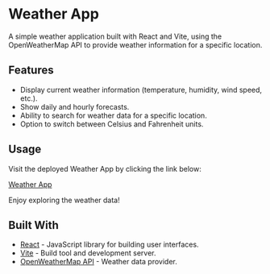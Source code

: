 # Weather App

A simple weather application built with React and Vite, using the OpenWeatherMap API to provide weather information for a specific location.

## Features

- Display current weather information (temperature, humidity, wind speed, etc.).
- Show daily and hourly forecasts.
- Ability to search for weather data for a specific location.
- Option to switch between Celsius and Fahrenheit units.

## Usage

Visit the deployed Weather App by clicking the link below:

[Weather App](https://weather-app-elliotcase.vercel.app/)

Enjoy exploring the weather data!

## Built With

- [React](https://reactjs.org/) - JavaScript library for building user interfaces.
- [Vite](https://vitejs.dev/) - Build tool and development server.
- [OpenWeatherMap API](https://openweathermap.org/api) - Weather data provider.
